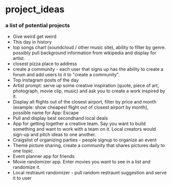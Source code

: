 # project_ideas
### a list of potential projects
* Give weird get weird
* This day in history
* top songs chart (soundcloud / other music site), ability to filter by genre. possibly pull background information from wikipedia and display for artist. 
* closest pizza place to address
* create a community - each user that signs up has the ability to create a forum and add users to it to "create a community". 
* Top instagram posts of the day
* Artist prompt: serve up some creative inspiration (quote, piece of art, photograph, movie clip, music) and ask you to create a work inspired by it. 
* Display all flights out of the closest airport, filter by price and month (example: show cheapest flight out of closest airport by month), possible name for App: Escape
* Pull and display best secondhand local deals
* App for getting together a creative team. Say you want to build something and want to work with a team on it. Local creators would sign-up and pitch ideas to one another.
* Craigslist of organizing parties - people signup to organize an event
* Theme picture sharing, create a community that shares pictures daily to one topic. 
* Event planner app for friends
* Movie randomizer app. Enter movies you want to see in a list and randomize it. 
* Local restraunt randomizer - pull random restraunt suggestion and serve it to user
